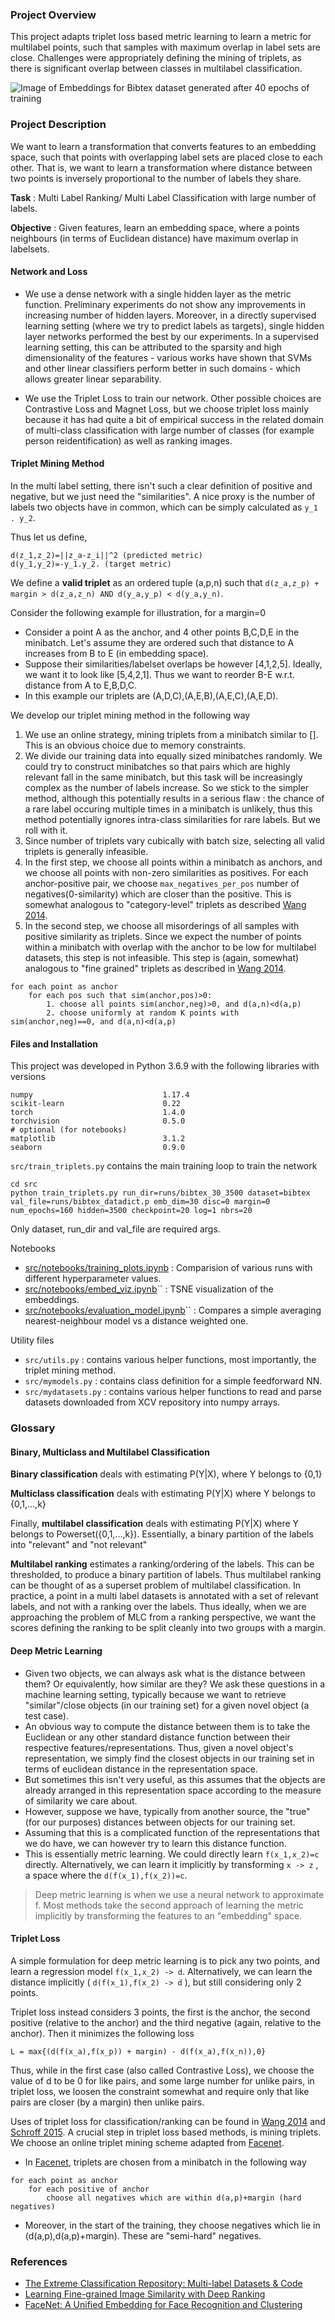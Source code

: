 ### Project Overview

This project adapts triplet loss based metric learning to learn a metric for multilabel points, such that samples with maximum overlap in label sets are close. Challenges were appropriately defining the mining of triplets, as there is significant overlap between classes in multilabel classification.

![Image of Embeddings for Bibtex dataset generated after 40 epochs of training](/cover_bibtex_emb_30_marg_0_h_1000_ep_40.png)

### Project Description

We want to learn a transformation that converts features to an embedding space, such that points with overlapping label sets are placed close to each other. That is, we want to learn a transformation where distance between two points is inversely proportional to the number of labels they share. 

**Task** : Multi Label Ranking/ Multi Label Classification with large number of labels.

**Objective** : Given features, learn an embedding space, where a points neighbours (in terms of Euclidean distance) have maximum overlap in labelsets.

#### Network and Loss

* We use a dense network with a single hidden layer as the metric function. Preliminary experiments do not show any improvements in increasing number of hidden layers. Moreover, in a directly supervised learning setting (where we try to predict labels as targets), single hidden layer networks performed the best by our experiments. In a supervised learning setting, this can be attributed to the sparsity and high dimensionality of the features - various works have shown that SVMs and other linear classifiers perform better in such domains - which allows greater linear separability. 

* We use the Triplet Loss to train our network. Other possible choices are Contrastive Loss and Magnet Loss, but we choose triplet loss mainly because it has had quite a bit of empirical success in the related domain of multi-class classification with large number of classes (for example person reidentification) as well as ranking images. 

#### Triplet Mining Method

In the multi label setting, there isn't such a clear definition of positive and negative, but we just need the "similarities". A nice proxy is the number of labels two objects have in common, which can be simply calculated as ``y_1 . y_2``. 

Thus let us define,

```
d(z_1,z_2)=||z_a-z_i||^2 (predicted metric)
d(y_1,y_2)=-y_1.y_2. (target metric)
```

We define a **valid triplet** as an ordered tuple (a,p,n) such that ``d(z_a,z_p) + margin > d(z_a,z_n) AND d(y_a,y_p) < d(y_a,y_n)``. 

Consider the following example for illustration, for a margin=0

* Consider a point A as the anchor, and 4 other points B,C,D,E in the minibatch. Let's assume they are ordered such that distance to A increases from B to E (in embedding space). 
* Suppose their similarities/labelset overlaps be however [4,1,2,5]. Ideally, we want it to look like [5,4,2,1]. Thus we want to reorder B-E w.r.t. distance from A to E,B,D,C.
* In this example our triplets are (A,D,C),(A,E,B),(A,E,C),(A,E,D).

We develop our triplet mining method in the following way

1. We use an online strategy, mining triplets from a minibatch similar to []. This is an obvious choice due to memory constraints.
2. We divide our training data into equally sized minibatches randomly. We could try to construct minibatches so that pairs which are highly relevant fall in the same minibatch, but this task will be increasingly complex as the number of labels increase. So we stick to the simpler method, although this potentially results in a serious flaw : the chance of a rare label occuring multiple times in a minibatch is unlikely, thus this method potentially ignores intra-class similarities for rare labels. But we roll with it.
3. Since number of triplets vary cubically with batch size, selecting all valid triplets is generally infeasible.
4. In the first step, we choose all points within a minibatch as anchors, and we choose all points with non-zero similarities as positives. For each anchor-positive pair, we choose ``max_negatives_per_pos`` number of negatives(0-similarity) which are closer than the positive. This is somewhat analogous to "category-level" triplets as described [Wang 2014][1].
5. In the second step, we choose all misorderings of all samples with positive similarity as triplets. Since we expect the number of points within a minibatch with overlap with the anchor to be low for multilabel datasets, this step is not infeasible. This step is (again, somewhat) analogous to "fine grained" triplets as described in [Wang 2014][1].

```
for each point as anchor
	for each pos such that sim(anchor,pos)>0:
		1. choose all points sim(anchor,neg)>0, and d(a,n)<d(a,p)
		2. choose uniformly at random K points with sim(anchor,neg)==0, and d(a,n)<d(a,p)
```

#### Files and Installation

This project was developed in Python 3.6.9 with the following libraries with versions

```
numpy                             1.17.4
scikit-learn                      0.22
torch                             1.4.0
torchvision                       0.5.0
# optional (for notebooks)
matplotlib                        3.1.2
seaborn                           0.9.0
```


``src/train_triplets.py`` contains the main training loop to train the network

```
cd src
python train_triplets.py run_dir=runs/bibtex_30_3500 dataset=bibtex val_file=runs/bibtex_datadict.p emb_dim=30 disc=0 margin=0 num_epochs=160 hidden=3500 checkpoint=20 log=1 nbrs=20
```

Only dataset, run_dir and val_file are required args.

Notebooks 

* [src/notebooks/training_plots.ipynb](/src/notebooks/training_plots.ipynb) : Comparision of various runs with different hyperparameter values.
* [src/notebooks/embed_viz.ipynb](/src/notebooks/embed_viz.ipynb)`` : TSNE visualization of the embeddings.
* [src/notebooks/evaluation_model.ipynb](/src/notebooks/evaluation_model.ipynb)`` : Compares a simple averaging nearest-neighbour model vs a distance weighted one.

Utility files 

* ``src/utils.py`` : contains various helper functions, most importantly, the triplet mining method.
* ``src/mymodels.py`` : contains class definition for a simple feedforward NN.
* ``src/mydatasets.py`` : contains various helper functions to read and parse datasets downloaded from XCV repository into numpy arrays.

### Glossary

#### Binary, Multiclass and Multilabel Classification

**Binary classification** deals with estimating P(Y|X), where Y belongs to {0,1}

**Multiclass classification** deals with estimating P(Y|X) where Y belongs to {0,1,...,k}

Finally, **multilabel classification** deals with estimating P(Y|X) where Y belongs to Powerset({0,1,...,k}). Essentially, a binary partition of the labels into "relevant" and "not relevant"

**Multilabel ranking** estimates a ranking/ordering of the labels. This can be thresholded, to produce a binary partition of labels. Thus multilabel ranking can be thought of as a superset problem of multilabel classification. In practice, a point in a multi label datasets is annotated with a set of relevant labels, and not with a ranking over the labels. Thus ideally, when we are approaching the problem of MLC from a ranking perspective, we want the scores defining the ranking to be split cleanly into two groups with a margin. 

#### Deep Metric Learning

* Given two objects, we can always ask what is the distance between them? Or equivalently, how similar are they? We ask these questions in a machine learning setting, typically because we want to retrieve "similar"/close objects (in our training set) for a given novel object (a test case). 
* An obvious way to compute the distance between them is to take the Euclidean or any other standard distance function between their respective features/representations. Thus, given a novel object's representation, we simply find the closest objects in our training set in terms of euclidean distance in the representation space.
* But sometimes this isn't very useful, as this assumes that the objects are already arranged in this representation space according to the measure of similarity we care about.
* However, suppose we have, typically from another source, the "true" (for our purposes) distances between objects for our training set.
* Assuming that this is a complicated function of the representations that we do have, we can however try to learn this distance function. 
* This is essentially metric learning. We could directly learn ``f(x_1,x_2)=c`` directly. Alternatively, we can learn it implicitly by transforming ``x -> z`` , a space where the ``d(f(x_1),f(x_2))=c``. 

> Deep metric learning is when we use a neural network to approximate f. Most methods take the second approach of learning the metric implicitly by transforming the features to an "embedding" space.

#### Triplet Loss

A simple formulation for deep metric learning is to pick any two points, and learn a regression model ``f(x_1,x_2) -> d``. Alternatively, we can learn the distance implicitly ( ``d(f(x_1),f(x_2) -> d`` ), but still considering only 2 points. 

Triplet loss instead considers 3 points, the first is the anchor, the second positive (relative to the anchor) and the third negative (again, relative to the anchor). Then it minimizes the following loss

```
L = max{(d(f(x_a),f(x_p)) + margin) - d(f(x_a),f(x_n)),0}
```

Thus, while in the first case (also called Contrastive Loss), we choose the value of d to be 0 for like pairs, and some large number for unlike pairs, in triplet loss, we loosen the constraint somewhat and require only that like pairs are closer (by a margin) then unlike pairs. 

Uses of triplet loss for classification/ranking can be found in [Wang 2014][1] and [Schroff 2015][2]. A crucial step in triplet loss based methods, is mining triplets. We choose an online triplet mining scheme adapted from [Facenet][2].

* In [Facenet][2], triplets are chosen from a minibatch in the following way

```
for each point as anchor
	for each positive of anchor
		choose all negatives which are within d(a,p)+margin (hard negatives)
```

* Moreover, in the start of the training, they choose negatives which lie in (d(a,p),d(a,p)+margin). These are "semi-hard" negatives.

### References

* [The Extreme Classification Repository: Multi-label Datasets & Code](http://manikvarma.org/downloads/XC/XMLRepository.html)
* [Learning Fine-grained Image Similarity with Deep Ranking][1]
* [FaceNet: A Unified Embedding for Face Recognition and Clustering][2]

[1]: https://arxiv.org/abs/1404.4661 "Learning Fine-grained Image Similarity with Deep Ranking"
[2]: https://arxiv.org/abs/1503.03832 "FaceNet: A Unified Embedding for Face Recognition and Clustering"
